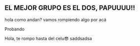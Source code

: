 ## EL MEJOR GRUPO ES EL DOS, PAPUUUU!!
hola como andan? vamos rompiendo algo por acá

Probando

Hola, te rompo hasta del celu😎
saddsadsa
